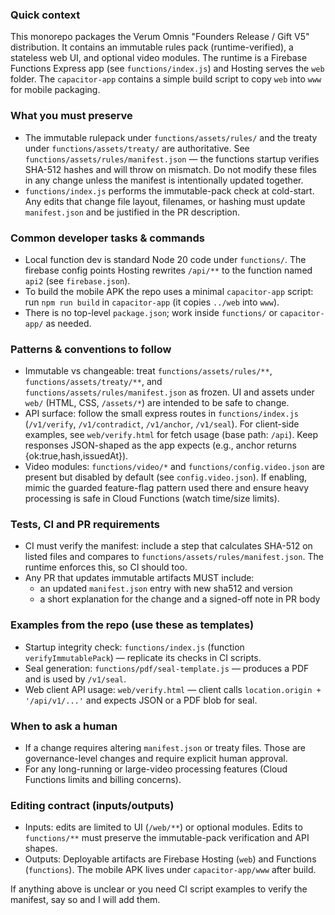 ### Quick context

This monorepo packages the Verum Omnis "Founders Release / Gift V5" distribution. It contains an immutable rules pack (runtime-verified), a stateless web UI, and optional video modules. The runtime is a Firebase Functions Express app (see `functions/index.js`) and Hosting serves the `web` folder. The `capacitor-app` contains a simple build script to copy `web` into `www` for mobile packaging.

### What you must preserve
- The immutable rulepack under `functions/assets/rules/` and the treaty under `functions/assets/treaty/` are authoritative. See `functions/assets/rules/manifest.json` — the functions startup verifies SHA-512 hashes and will throw on mismatch. Do not modify these files in any change unless the manifest is intentionally updated together.
- `functions/index.js` performs the immutable-pack check at cold-start. Any edits that change file layout, filenames, or hashing must update `manifest.json` and be justified in the PR description.

### Common developer tasks & commands
- Local function dev is standard Node 20 code under `functions/`. The firebase config points Hosting rewrites `/api/**` to the function named `api2` (see `firebase.json`).
- To build the mobile APK the repo uses a minimal `capacitor-app` script: run `npm run build` in `capacitor-app` (it copies `../web` into `www`).
- There is no top-level `package.json`; work inside `functions/` or `capacitor-app/` as needed.

### Patterns & conventions to follow
- Immutable vs changeable: treat `functions/assets/rules/**`, `functions/assets/treaty/**`, and `functions/assets/rules/manifest.json` as frozen. UI and assets under `web/` (HTML, CSS, `/assets/*`) are intended to be safe to change.
- API surface: follow the small express routes in `functions/index.js` (`/v1/verify`, `/v1/contradict`, `/v1/anchor`, `/v1/seal`). For client-side examples, see `web/verify.html` for fetch usage (base path: `/api`). Keep responses JSON-shaped as the app expects (e.g., anchor returns {ok:true,hash,issuedAt}).
- Video modules: `functions/video/*` and `functions/config.video.json` are present but disabled by default (see `config.video.json`). If enabling, mimic the guarded feature-flag pattern used there and ensure heavy processing is safe in Cloud Functions (watch time/size limits).

### Tests, CI and PR requirements
- CI must verify the manifest: include a step that calculates SHA-512 on listed files and compares to `functions/assets/rules/manifest.json`. The runtime enforces this, so CI should too.
- Any PR that updates immutable artifacts MUST include:
  - an updated `manifest.json` entry with new sha512 and version
  - a short explanation for the change and a signed-off note in PR body

### Examples from the repo (use these as templates)
- Startup integrity check: `functions/index.js` (function `verifyImmutablePack`) — replicate its checks in CI scripts.
- Seal generation: `functions/pdf/seal-template.js` — produces a PDF and is used by `/v1/seal`.
- Web client API usage: `web/verify.html` — client calls `location.origin + '/api/v1/...'` and expects JSON or a PDF blob for seal.

### When to ask a human
- If a change requires altering `manifest.json` or treaty files. Those are governance-level changes and require explicit human approval.
- For any long-running or large-video processing features (Cloud Functions limits and billing concerns).

### Editing contract (inputs/outputs)
- Inputs: edits are limited to UI (`/web/**`) or optional modules. Edits to `functions/**` must preserve the immutable-pack verification and API shapes.
- Outputs: Deployable artifacts are Firebase Hosting (`web`) and Functions (`functions`). The mobile APK lives under `capacitor-app/www` after build.

If anything above is unclear or you need CI script examples to verify the manifest, say so and I will add them. 
